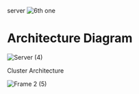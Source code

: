 server
![6th one](https://github.com/user-attachments/assets/432e4e6c-cb70-4283-a94e-221ffd29e354)


# Architecture Diagram

![Server (4)](https://github.com/user-attachments/assets/3a4f0655-2c0e-43b5-94e2-6fb302685b83)


Cluster Architecture


![Frame 2 (5)](https://github.com/user-attachments/assets/9c54b075-e467-42ee-8f00-b79b1a14a856)


